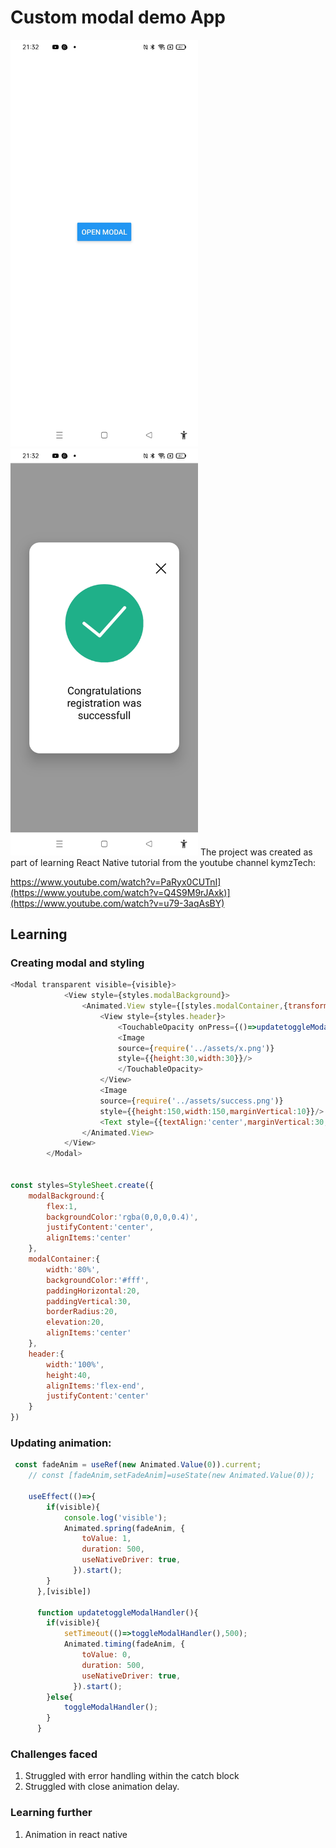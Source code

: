 # Custom modal demo App

<img width="300px" src="custom-modal-screenshot1.jpg" alt="image_name png" />
<img width="300px" src="custom-modal-screenshot2.jpg" alt="image_name png" />
The project was created as part of learning React Native tutorial from the youtube channel kymzTech:

https://www.youtube.com/watch?v=PaRyx0CUTnI](https://www.youtube.com/watch?v=Q4S9M9rJAxk)](https://www.youtube.com/watch?v=u79-3aqAsBY)

## Learning

### Creating modal and styling
```js
<Modal transparent visible={visible}>
            <View style={styles.modalBackground}>
                <Animated.View style={[styles.modalContainer,{transform:[{scale:fadeAnim}]}]}>
                    <View style={styles.header}>
                        <TouchableOpacity onPress={()=>updatetoggleModalHandler()}>
                        <Image
                        source={require('../assets/x.png')}
                        style={{height:30,width:30}}/>
                        </TouchableOpacity>
                    </View>
                    <Image
                    source={require('../assets/success.png')}
                    style={{height:150,width:150,marginVertical:10}}/>
                    <Text style={{textAlign:'center',marginVertical:30,fontSize:20}}>Congratulations registration was successfull</Text>
                </Animated.View>
            </View>
        </Modal>


const styles=StyleSheet.create({
    modalBackground:{
        flex:1,
        backgroundColor:'rgba(0,0,0,0.4)',
        justifyContent:'center',
        alignItems:'center'
    },
    modalContainer:{
        width:'80%',
        backgroundColor:'#fff',
        paddingHorizontal:20,
        paddingVertical:30,
        borderRadius:20,
        elevation:20,
        alignItems:'center'
    },
    header:{
        width:'100%',
        height:40,
        alignItems:'flex-end',
        justifyContent:'center'
    }
})
```

### Updating animation:

```js
 const fadeAnim = useRef(new Animated.Value(0)).current;
    // const [fadeAnim,setFadeAnim]=useState(new Animated.Value(0));

    useEffect(()=>{
        if(visible){
            console.log('visible');
            Animated.spring(fadeAnim, {
                toValue: 1,
                duration: 500,
                useNativeDriver: true,
              }).start();     
        }
      },[visible])

      function updatetoggleModalHandler(){
        if(visible){
            setTimeout(()=>toggleModalHandler(),500);
            Animated.timing(fadeAnim, {
                toValue: 0,
                duration: 500,
                useNativeDriver: true,
              }).start();
        }else{
            toggleModalHandler();
        }
      }
```

### Challenges faced

1. Struggled with error handling within the catch block
2. Struggled with close animation delay.

### Learning further

1. Animation in react native

